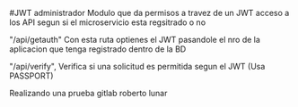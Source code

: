 #JWT administrador
Modulo que da permisos a travez de un JWT acceso a los API segun si el microservicio esta regsitrado o no 


"/api/getauth" Con esta ruta optienes el JWT pasandole el nro de la aplicacion que tenga registrado dentro de la BD

"/api/verify", Verifica si una solicitud es permitida segun el JWT (Usa PASSPORT)

Realizando una prueba gitlab roberto lunar